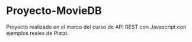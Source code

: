 # Proyecto-MovieDB
Proyecto realizado en el marco del curso de API REST con Javascript con ejemplos reales de Platzi.

